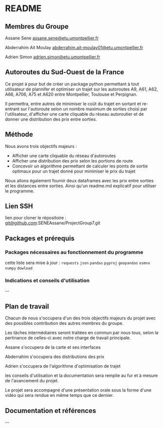 # README

## Membres du Groupe

Assane Sene assane.sene@etu.umontpellier.fr

Abderrahim Ait Moulay abderrahim.ait-moulay01@etu.umontpellier.fr

Adrien Simon adrien.simon@etu.umontpellier.fr


## Autoroutes du Sud-Ouest de la France

Ce projet à pour but de créer un package python permettant à tout utilisateur de plannifer et optimiser un trajet sur les autoroutes A9, A61, A62, A66, A706, A75 et A620 entre Montpellier, Toulouse et Perpignan.

Il permettra, entre autres de minimiser le coût du trajet en sortant et re-entrant sur l'autoroute selon un nombre maximum de sorties choisi par l'utilisateur, d'afficher une carte cliquable du réseau autoroutier et de donner une distribution des prix entre sorties.

## Méthode 

Nous avons trois objectifs majeurs :

- Afficher une carte cliquable du réseau d'autoroutes
- Afficher une distribution des prix selon les portions de route
- Concevoir un algorithme permettant de calculer les points de sortie optimaux pour un trajet donné pour minimiser le prix du trajet 


Nous allons également fournir deux dataframes avec les prix entre sorties et les distances entre sorties. Ainsi qu'un readme.md explicatif pour utiliser le programme. 





## Lien SSH 

lien pour cloner le répositoire : git@github.com:SENEAssane/ProjectGroup7.git

## Packages et prérequis

### Packages nécessaires au fonctionnement du programme

cette liste sera mise à jour : `requests` `json` `pandas` `pyproj` `geopandas` `osmnx` `numpy` `dowload`


### Indications et conseils d'utilisation

--

## Plan de travail

Chacun de nous s'occupera d'un des trois objectifs majeurs du projet avec des possibles contribution des autres membres du groupe.

Les tâches intermédiaires seront traitées en commun par nous tous, selon la pertinance de celles-ci avec notre charge de travail principale.



Assane s'occupera de la carte et ses interfaces

Abderrahim s'occupera des distributions des prix

Adrien s'occupera de l'algorithme d'optimisation de trajet

les conseils d'utilisation et la documentation sera remplie au fur et à mesure de l'avancement du projet.

Le projet sera accompagné d'une présentation orale sous la forme d'une vidéo qui sera rendue en même temps que ce dernier. 

## Documentation et références

-- 